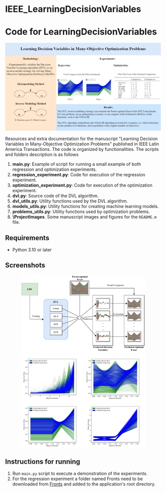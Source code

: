 # IEEE_LearningDecisionVariables


# Code for LearningDecisionVariables

![Graphical abstract](/ProjectImages/graphical_abstract.png)

Resources and extra documentation for the manuscript "Learning Decision Variables in Many-Objective Optimization Problems" published in IEEE Latin America Transactions. The code is organized by functionalities. The scripts and folders description is as follows

1. **main.py**: Example of script for running a small example of both regression and optimization experiments.          
2. **regression_experiment.py**: Code for execution of the regression experiment.
3. **optimization_experiment.py**: Code for execution of the optimization experiment.
4. **dvl.py**: Source code of the DVL algorithm.
5. **dvl_utils.py**: Utility functions used by the DVL algorithm.
6. **models_utils.py**: Utility functions for creating machine learning models.
7. **problems_utils.py**: Utility functions used by optimization problems.
8. **\ProjectImages**. Some manuscript images and figures for the `README.m` file.

## Requirements
- Python 3.10 or later

## Screenshots

<div id="header" align="center">
  <img src="ProjectImages\regression_experiment_2.png" width="400"/>
</div>
<div id="header" align="center">
  <img src="ProjectImages\DTLZ1_10_rfroo.png" width="200"/>
  <img src="ProjectImages\DTLZ2_3_svr.png" width="200"/>
  <img src="ProjectImages\DTLZ5_3_svr.png" width="200"/>
  <img src="ProjectImages\DTLZ7_3_linear.png" width="200"/>
</div>

## Instructions for running 
1. Run `main.py` script to execute a demonstration of the experiments.
2. For the regression experiment a folder named Fronts need to be downloaded from [Fronts](https://1drv.ms/f/s!AoVbNqANaM4XgtZCgCuzyvLx7h0pDA?e=jA6Jzp) and added to the application's root directory.

